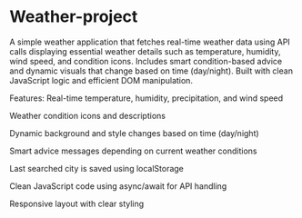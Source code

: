 # Weather-project
A simple weather application that fetches real-time weather data using API calls displaying essential weather details such as temperature, humidity, wind speed, and condition icons. Includes smart condition-based advice and dynamic visuals that change based on time (day/night). Built with clean JavaScript logic and efficient DOM manipulation.

Features:
Real-time temperature, humidity, precipitation, and wind speed

Weather condition icons and descriptions

Dynamic background and style changes based on time (day/night)

Smart advice messages depending on current weather conditions

Last searched city is saved using localStorage

Clean JavaScript code using async/await for API handling

Responsive layout with clear styling

